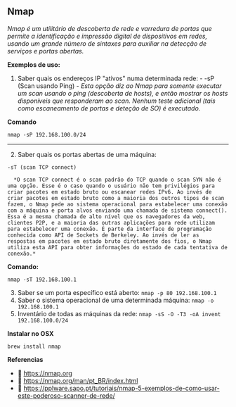 ## **Nmap**
*Nmap é um utilitário de descoberta de rede e varredura de portas que permite a identificação e impressão digital de dispositivos em redes, usando um grande número de sintaxes para auxiliar na detecção de serviços e portas abertas.*

**Exemplos de uso:**
  1. Saber quais os endereços IP "ativos" numa determinada rede: 
    - -sP (Scan usando Ping)
    - *Esta opção diz ao Nmap para somente executar um scan usando o ping (descoberta de hosts), e então mostrar os hosts disponíveis que responderam ao scan. Nenhum teste adicional (tais como escaneamento de portas e deteção de SO) é executado.*

  **Comando**
  ```
  nmap -sP 192.168.100.0/24
  ```
-----------------------------------  
  2. Saber quais os portas abertas de uma máquina: 
    
    -sT (scan TCP connect)
    
      *O scan TCP connect é o scan padrão do TCP quando o scan SYN não é uma opção. Esse é o caso quando o usuário não tem privilégios para criar pacotes em estado bruto ou escanear redes IPv6. Ao invés de criar pacotes em estado bruto como a maioria dos outros tipos de scan fazem, o Nmap pede ao sistema operacional para estabelecer uma conexão com a máquina e porta alvos enviando uma chamada de sistema connect(). Essa é a mesma chamada de alto nível que os navegadores da web, clientes P2P, e a maioria das outras aplicações para rede utilizam para estabelecer uma conexão. É parte da interface de programação conhecida como API de Sockets de Berkeley. Ao invés de ler as respostas em pacotes em estado bruto diretamente dos fios, o Nmap utiliza esta API para obter informações do estado de cada tentativa de conexão.*

  **Comando:**
  ```
  nmap -sT 192.168.100.1
  ```

  3. Saber se um porta específico está aberto: `nmap -p 80 192.168.100.1`
  4. Saber o sistema operacional de uma determinada máquina: `nmap -o 192.168.100.1`
  5. Inventário de todas as máquinas da rede: `nmap -sS -O -T3 -oA invent 192.168.100.0/24`

**Instalar no OSX**
```
brew install nmap
```
**Referencias**
- :bookmark:  https://nmap.org
- :bookmark:  https://nmap.org/man/pt_BR/index.html
- :bookmark:  https://pplware.sapo.pt/tutoriais/nmap-5-exemplos-de-como-usar-este-poderoso-scanner-de-rede/


